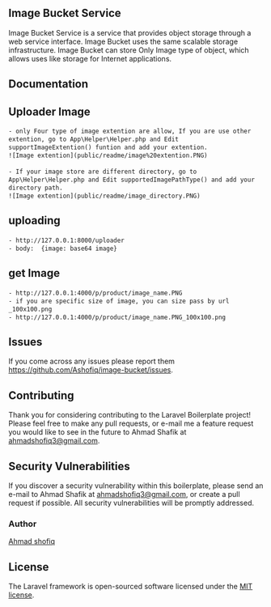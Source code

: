 

## Image Bucket Service

Image Bucket Service is a service that provides object storage through a web service interface. Image Bucket uses the same scalable storage infrastructure. Image Bucket can store Only Image type of object, which allows uses like storage for Internet applications. 


## Documentation

## Uploader Image
    - only Four type of image extention are allow, If you are use other extention, go to App\Helper\Helper.php and Edit supportImageExtention() funtion and add your extention.
    ![Image extention](public/readme/image%20extention.PNG)

    - If your image store are different directory, go to App\Helper\Helper.php and Edit supportedImagePathType() and add your directory path. 
    ![Image extention](public/readme/image_directory.PNG)

## uploading 
    - http://127.0.0.1:8000/uploader
    - body:  {image: base64 image}

## get Image 
    - http://127.0.0.1:4000/p/product/image_name.PNG
    - if you are specific size of image, you can size pass by url _100x100.png
    - http://127.0.0.1:4000/p/product/image_name.PNG_100x100.png


## Issues
If you come across any issues please report them https://github.com/Ashofiq/image-bucket/issues.

## Contributing
Thank you for considering contributing to the Laravel Boilerplate project! Please feel free to make any pull requests, or e-mail me a feature request you would like to see in the future to Ahmad Shafik at ahmadshofiq3@gmail.com.

## Security Vulnerabilities
If you discover a security vulnerability within this boilerplate, please send an e-mail to Ahmad Shafik at ahmadshofiq3@gmail.com, or create a pull request if possible. All security vulnerabilities will be promptly addressed.


### Author
<a href="https://bd.linkedin.com/in/ahmad-shafik-392a71109">Ahmad shofiq</a>

## License

The Laravel framework is open-sourced software licensed under the [MIT license](https://opensource.org/licenses/MIT).